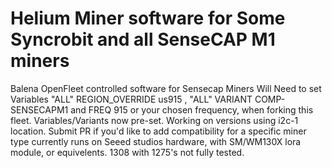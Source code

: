# Helium Miner software for Some Syncrobit and all SenseCAP M1 miners
Balena OpenFleet controlled software for Sensecap Miners
Will Need to set Variables "ALL" REGION_OVERRIDE us915 , "ALL" VARIANT COMP-SENSECAPM1
and FREQ 915 or your chosen frequency, when forking this fleet.
Variables/Variants now pre-set.
Working on versions using i2c-1 location. Submit PR if you'd like to add compatibility for a specific miner type
currently runs on Seeed studios hardware, with SM/WM130X lora module, or equivelents. 1308 with 1275's not fully tested.
